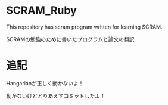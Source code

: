 # SCRAM_Ruby
This repository has scram program written for learning SCRAM.

SCRAMの勉強のために書いたプログラムと論文の翻訳

# 追記
Hangarianが正しく動かないよ！

動かないけどとりあえずコミットしたよ！
